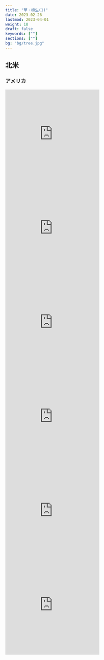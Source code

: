 ```yaml
---
title: "草・植生(1)"
date: 2023-02-26
lastmod: 2023-04-01
weight: 10
draft: false
keywords: [""]
sections: [""]
bg: "bg/tree.jpg"
---
```


## 北米
### アメリカ
<div class="googlemap-if">
<iframe src="https://www.google.com/maps/embed?pb=!4v1679681996721!6m8!1m7!1s_YSFGFdAYVxS0-zll6t2iQ!2m2!1d46.5623815617751!2d-114.6490088402405!3f205.34!4f4.769999999999996!5f0.4856615363196059" width="295" height="295" style="border:0;" allowfullscreen="" loading="lazy" referrerpolicy="no-referrer-when-downgrade"></iframe>
<iframe src="https://www.google.com/maps/embed?pb=!4v1679681953396!6m8!1m7!1scj8lk8vEp03RPsVFTWcTdA!2m2!1d33.86067228429133!2d-115.7940488779932!3f152.7072055270092!4f6.962312350061822!5f0.46809600461762146" width="295" height="295" style="border:0;" allowfullscreen="" loading="lazy" referrerpolicy="no-referrer-when-downgrade"></iframe>
<iframe src="https://www.google.com/maps/embed?pb=!4v1679682063845!6m8!1m7!1sE4jf5OoIigSjZBZgxxr7fg!2m2!1d26.94537795389445!2d-81.72028230542088!3f137.93941958914127!4f8.125359950563976!5f0.8721658565598276" width="295" height="295" style="border:0;" allowfullscreen="" loading="lazy" referrerpolicy="no-referrer-when-downgrade"></iframe>
<iframe src="https://www.google.com/maps/embed?pb=!4v1679682104525!6m8!1m7!1sHpldokOl2fOfB_5V78iEWw!2m2!1d45.36606700400944!2d-67.71281053593883!3f164.82273888334214!4f0.7384445382142104!5f0.7820865974627469" width="295" height="295" style="border:0;" allowfullscreen="" loading="lazy" referrerpolicy="no-referrer-when-downgrade"></iframe>
<iframe src="https://www.google.com/maps/embed?pb=!4v1679682179516!6m8!1m7!1sq3DI5JVYoEGwOxCwZQ9HqQ!2m2!1d47.50455848990519!2d-93.19496086176746!3f10.25704924852798!4f6.813013018868048!5f0.7820865974627469" width="295" height="295" style="border:0;" allowfullscreen="" loading="lazy" referrerpolicy="no-referrer-when-downgrade"></iframe>
<iframe src="https://www.google.com/maps/embed?pb=!4v1679682197045!6m8!1m7!1sU4WPXl3BTf_wRYNC72cOAQ!2m2!1d46.8033245072556!2d-105.0707256071661!3f262.0595289854954!4f0.4670748031622054!5f0.7820865974627469" width="295" height="295" style="border:0;" allowfullscreen="" loading="lazy" referrerpolicy="no-referrer-when-downgrade"></iframe>
</div>
